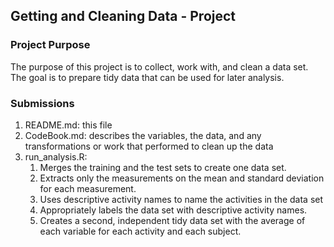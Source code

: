 ## Getting and Cleaning Data - Project

### Project Purpose
The purpose of this project is to collect, work with, and clean a data set. 
The goal is to prepare tidy data that can be used for later analysis. 

### Submissions
1) README.md: this file
2) CodeBook.md: describes the variables, the data, and any transformations or work that performed to clean up the data
3) run_analysis.R: 
	1. Merges the training and the test sets to create one data set.
	2. Extracts only the measurements on the mean and standard deviation for each measurement. 
	3. Uses descriptive activity names to name the activities in the data set
	4. Appropriately labels the data set with descriptive activity names. 
	5. Creates a second, independent tidy data set with the average of each variable for each activity and each subject.